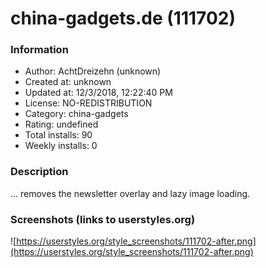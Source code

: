 # china-gadgets.de (111702)

### Information
- Author: AchtDreizehn (unknown)
- Created at: unknown
- Updated at: 12/3/2018, 12:22:40 PM
- License: NO-REDISTRIBUTION
- Category: china-gadgets
- Rating: undefined
- Total installs: 90
- Weekly installs: 0


### Description
... removes the newsletter overlay and lazy image loading.


### Screenshots (links to userstyles.org)
![https://userstyles.org/style_screenshots/111702-after.png](https://userstyles.org/style_screenshots/111702-after.png)


